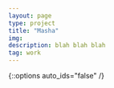 ```yaml
---
layout: page
type: project
title: "Masha"
img: 
description: blah blah blah
tag: work
---
```


{::options auto_ids="false" /}